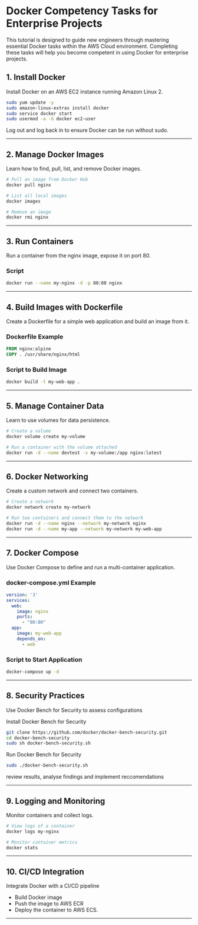 
# Docker Competency Tasks for Enterprise Projects

This tutorial is designed to guide new engineers through mastering essential Docker tasks within the AWS Cloud environment. Completing these tasks will help you become competent in using Docker for enterprise projects.

## 1. Install Docker

Install Docker on an AWS EC2 instance running Amazon Linux 2.

```bash
sudo yum update -y
sudo amazon-linux-extras install docker
sudo service docker start
sudo usermod -a -G docker ec2-user
```

Log out and log back in to ensure Docker can be run without sudo.

---

## 2. Manage Docker Images

Learn how to find, pull, list, and remove Docker images.

```bash
# Pull an image from Docker Hub
docker pull nginx

# List all local images
docker images

# Remove an image
docker rmi nginx
```

---

## 3. Run Containers

Run a container from the nginx image, expose it on port 80.

### Script

```bash
docker run --name my-nginx -d -p 80:80 nginx
```

---

## 4. Build Images with Dockerfile

Create a Dockerfile for a simple web application and build an image from it.

### Dockerfile Example

```Dockerfile
FROM nginx:alpine
COPY . /usr/share/nginx/html
```

### Script to Build Image

```bash
docker build -t my-web-app .
```

---

## 5. Manage Container Data

Learn to use volumes for data persistence.

```bash
# Create a volume
docker volume create my-volume

# Run a container with the volume attached
docker run -d --name devtest -v my-volume:/app nginx:latest
```

---

## 6. Docker Networking

Create a custom network and connect two containers.

```bash
# Create a network
docker network create my-network

# Run two containers and connect them to the network
docker run -d --name nginx --network my-network nginx
docker run -d --name my-app --network my-network my-web-app
```

---

## 7. Docker Compose

Use Docker Compose to define and run a multi-container application.

### docker-compose.yml Example

```yaml
version: '3'
services:
  web:
    image: nginx
    ports:
      - "80:80"
  app:
    image: my-web-app
    depends_on:
      - web
```

### Script to Start Application

```bash
docker-compose up -d
```

---

## 8. Security Practices

Use Docker Bench for Security to assess configurations

Install Docker Bench for Security

```bash
git clone https://github.com/docker/docker-bench-security.git
cd docker-bench-security
sudo sh docker-bench-security.sh
```

Run Docker Bench for Security

```bash
sudo ./docker-bench-security.sh
```

review results, analyse findings and implement reccomendations

---

## 9. Logging and Monitoring

Monitor containers and collect logs.

```bash
# View logs of a container
docker logs my-nginx

# Monitor container metrics
docker stats
```

---

## 10. CI/CD Integration

Integrate Docker with a CI/CD pipeline

- Build Docker image
- Push the image to AWS ECR
- Deploy the container to AWS ECS.

---